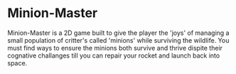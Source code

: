 # Minion-Master

Minion-Master is a 2D game built to give the player the 'joys' of managing a small population of critter's called 'minions' while surviving the wildlife. You must find ways to ensure the minions both survive and thrive dispite their cognative challanges till you can repair your rocket and launch back into space.
